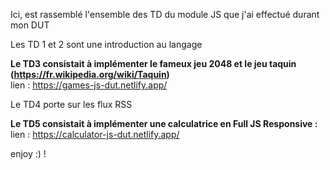 Ici, est rassemblé l'ensemble des TD du module JS que j'ai effectué durant mon DUT 

Les TD 1 et 2 sont une introduction au langage

**Le TD3 consistait à implémenter le fameux jeu 2048 et le jeu taquin (https://fr.wikipedia.org/wiki/Taquin)** <br/>
  lien : https://games-js-dut.netlify.app/ 
  
 Le TD4 porte sur les flux RSS

**Le TD5 consistait à implémenter une calculatrice en Full JS Responsive :** <br/>
  lien : https://calculator-js-dut.netlify.app/

enjoy :) !

